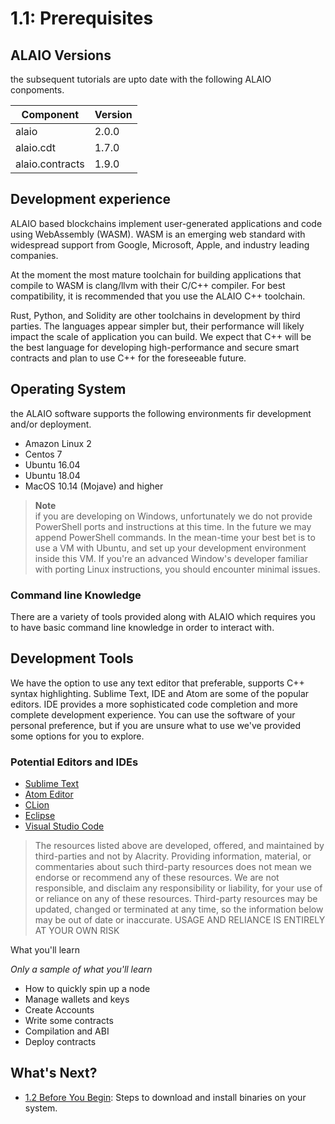# 1.1: Prerequisites

##  ALAIO Versions

the subsequent tutorials are upto date with the following ALAIO conpoments.

| Component | Version |
| ---| --- |
| alaio | 2.0.0 |
| alaio.cdt | 1.7.0 |
| alaio.contracts | 1.9.0 |

## Development experience

ALAIO based blockchains implement user-generated applications and code using WebAssembly (WASM). WASM is an emerging web standard with widespread support from Google, Microsoft, Apple, and industry leading companies.

At the moment the most mature toolchain for building applications that compile to WASM is clang/llvm with their C/C++ compiler. For best compatibility, it is recommended that you use the ALAIO C++ toolchain.

Rust, Python, and Solidity are other toolchains in development by third parties. The languages appear simpler but, their performance will likely impact the scale of application you can build. We expect that C++ will be the best language for developing high-performance and secure smart contracts and plan to use C++ for the foreseeable future.

## Operating System

the ALAIO software supports the following environments fir development and/or deployment.

* Amazon Linux 2
* Centos 7
* Ubuntu 16.04
* Ubuntu 18.04
* MacOS 10.14 (Mojave) and higher

> **Note** <br> if you are developing on Windows, unfortunately we do not provide PowerShell ports and instructions at this time. In the future we may append PowerShell commands. In the mean-time your best bet is to use a VM with Ubuntu, and set up your development environment inside this VM. If you're an advanced Window's developer familiar with porting Linux instructions, you should encounter minimal issues.

### Command line Knowledge

There are a variety of tools provided along with ALAIO which requires you to have basic command line knowledge in order to interact with.

## Development Tools

We have the option to use any text editor that preferable, supports C++ syntax highlighting. Sublime Text, IDE and Atom are some of the popular editors. IDE provides a more sophisticated code completion and more complete development experience. You can use the software of your personal preference, but if you are unsure what to use we've provided some options for you to explore.

### Potential Editors and IDEs

* [Sublime Text]()
* [Atom Editor]()
* [CLion]()
* [Eclipse]()
* [Visual Studio Code]()

> The resources listed above are developed, offered, and maintained by third-parties and not by Alacrity. Providing information, material, or commentaries about such third-party resources does not mean we endorse or recommend any of these resources. We are not responsible, and disclaim any responsibility or liability, for your use of or reliance on any of these resources. Third-party resources may be updated, changed or terminated at any time, so the information below may be out of date or inaccurate. USAGE AND RELIANCE IS ENTIRELY AT YOUR OWN RISK

What you'll learn

*Only a sample of what you'll learn*

* How to quickly spin up a node
* Manage wallets and keys
* Create Accounts
* Write some contracts
* Compilation and ABI
* Deploy contracts

## What's Next?

* [1.2 Before You Begin](https://developer.alacritys.net/docs/how_alaio_works/getting_started_with_alaio/1._development_environment/1.2_before_you_begin.md): Steps to download and install binaries on your system.
